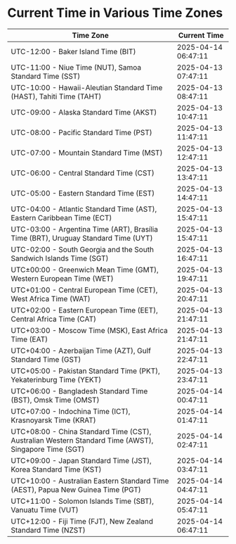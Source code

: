 # Current Time in Various Time Zones

| Time Zone | Current Time |
|-----------|--------------|
| UTC-12:00 - Baker Island Time (BIT) | 2025-04-14 06:47:11 |
| UTC-11:00 - Niue Time (NUT), Samoa Standard Time (SST) | 2025-04-13 07:47:11 |
| UTC-10:00 - Hawaii-Aleutian Standard Time (HAST), Tahiti Time (TAHT) | 2025-04-13 08:47:11 |
| UTC-09:00 - Alaska Standard Time (AKST) | 2025-04-13 10:47:11 |
| UTC-08:00 - Pacific Standard Time (PST) | 2025-04-13 11:47:11 |
| UTC-07:00 - Mountain Standard Time (MST) | 2025-04-13 12:47:11 |
| UTC-06:00 - Central Standard Time (CST) | 2025-04-13 13:47:11 |
| UTC-05:00 - Eastern Standard Time (EST) | 2025-04-13 14:47:11 |
| UTC-04:00 - Atlantic Standard Time (AST), Eastern Caribbean Time (ECT) | 2025-04-13 15:47:11 |
| UTC-03:00 - Argentina Time (ART), Brasília Time (BRT), Uruguay Standard Time (UYT) | 2025-04-13 15:47:11 |
| UTC-02:00 - South Georgia and the South Sandwich Islands Time (SGT) | 2025-04-13 16:47:11 |
| UTC±00:00 - Greenwich Mean Time (GMT), Western European Time (WET) | 2025-04-13 19:47:11 |
| UTC+01:00 - Central European Time (CET), West Africa Time (WAT) | 2025-04-13 20:47:11 |
| UTC+02:00 - Eastern European Time (EET), Central Africa Time (CAT) | 2025-04-13 21:47:11 |
| UTC+03:00 - Moscow Time (MSK), East Africa Time (EAT) | 2025-04-13 21:47:11 |
| UTC+04:00 - Azerbaijan Time (AZT), Gulf Standard Time (GST) | 2025-04-13 22:47:11 |
| UTC+05:00 - Pakistan Standard Time (PKT), Yekaterinburg Time (YEKT) | 2025-04-13 23:47:11 |
| UTC+06:00 - Bangladesh Standard Time (BST), Omsk Time (OMST) | 2025-04-14 00:47:11 |
| UTC+07:00 - Indochina Time (ICT), Krasnoyarsk Time (KRAT) | 2025-04-14 01:47:11 |
| UTC+08:00 - China Standard Time (CST), Australian Western Standard Time (AWST), Singapore Time (SGT) | 2025-04-14 02:47:11 |
| UTC+09:00 - Japan Standard Time (JST), Korea Standard Time (KST) | 2025-04-14 03:47:11 |
| UTC+10:00 - Australian Eastern Standard Time (AEST), Papua New Guinea Time (PGT) | 2025-04-14 04:47:11 |
| UTC+11:00 - Solomon Islands Time (SBT), Vanuatu Time (VUT) | 2025-04-14 05:47:11 |
| UTC+12:00 - Fiji Time (FJT), New Zealand Standard Time (NZST) | 2025-04-14 06:47:11 |
